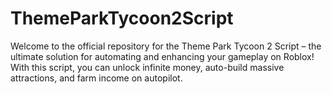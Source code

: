 # ThemeParkTycoon2Script
 Welcome to the official repository for the Theme Park Tycoon 2 Script – the ultimate solution for automating and enhancing your gameplay on Roblox! With this script, you can unlock infinite money, auto-build massive attractions, and farm income on autopilot.

